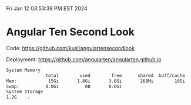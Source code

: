 Fri Jan 12 03:53:38 PM EST 2024

# Angular Ten Second Look

Code: https://github.com/kusl/angulartensecondlook

Deployment: https://github.com/angularten/angularten.github.io

```bash
System Memory
               total        used        free      shared  buff/cache   available
Mem:            15Gi       1.8Gi       3.6Gi       268Mi        10Gi        13Gi
Swap:          8.0Gi          0B       8.0Gi
System Storage
1.2G	.
```
```bash

